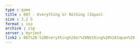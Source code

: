 ```yaml
---
type : game
title : 007 - Everything or Nothing (Japan)
size : 3.2 G
format : iso
archive : zip
server : myrient
link2 : 007%20-%20Everything%20or%20Nothing%20%28Japan%29
---
```


